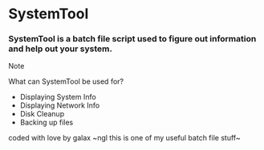 # SystemTool
### SystemTool is a batch file script used to figure out information and help out your system.
> [!NOTE]
> What can SystemTool be used for?
> - Displaying System Info
> - Displaying Network Info
> - Disk Cleanup
> - Backing up files

coded with love by galax
~ngl this is one of my useful batch file stuff~

